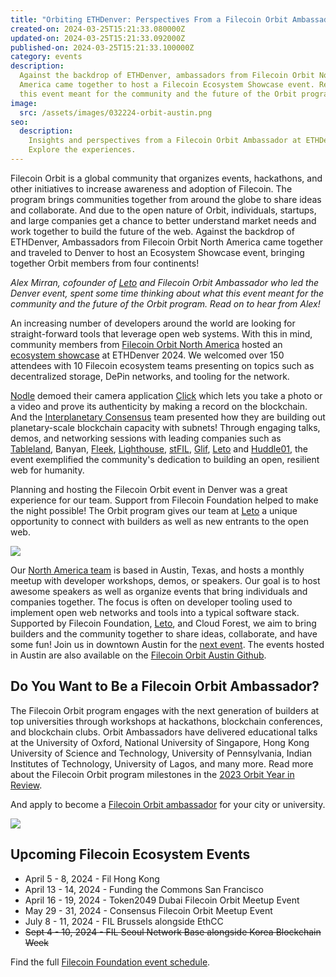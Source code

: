 ```yaml
---
title: "Orbiting ETHDenver: Perspectives From a Filecoin Orbit Ambassador"
created-on: 2024-03-25T15:21:33.080000Z
updated-on: 2024-03-25T15:21:33.092000Z
published-on: 2024-03-25T15:21:33.100000Z
category: events
description:
  Against the backdrop of ETHDenver, ambassadors from Filecoin Orbit North
  America came together to host a Filecoin Ecosystem Showcase event. Read about what
  this event meant for the community and the future of the Orbit program.
image:
  src: /assets/images/032224-orbit-austin.png
seo:
  description:
    Insights and perspectives from a Filecoin Orbit Ambassador at ETHDenver.
    Explore the experiences.
---
```


Filecoin Orbit is a global community that organizes events, hackathons, and other initiatives to increase awareness and adoption of Filecoin. The program brings communities together from around the globe to share ideas and collaborate. And due to the open nature of Orbit, individuals, startups, and large companies get a chance to better understand market needs and work together to build the future of the web. Against the backdrop of ETHDenver, Ambassadors from Filecoin Orbit North America came together and traveled to Denver to host an Ecosystem Showcase event, bringing together Orbit members from four continents!

_Alex Mirran, cofounder of [Leto](/ecosystem-explorer/leto) and Filecoin Orbit Ambassador who led the Denver event, spent some time thinking about what this event meant for the community and the future of the Orbit program. Read on to hear from Alex!_

An increasing number of developers around the world are looking for straight-forward tools that leverage open web systems. With this in mind, community members from [Filecoin Orbit North America](https://austinorbit.io) hosted an [ecosystem showcase](https://twitter.com/austin_orbit/status/1760893603314811024) at ETHDenver 2024. We welcomed over 150 attendees with 10 Filecoin ecosystem teams presenting on topics such as decentralized storage, DePin networks, and tooling for the network.

[Nodle](https://www.nodle.com/) demoed their camera application [Click](https://clickapp.com/) which lets you take a photo or a video and prove its authenticity by making a record on the blockchain. And the [Interplanetary Consensus](https://www.ipc.space/) team presented how they are building out planetary-scale blockchain capacity with subnets! Through engaging talks, demos, and networking sessions with leading companies such as [Tableland](/ecosystem-explorer/tableland), Banyan, [Fleek](/ecosystem-explorer/fleek), [Lighthouse](/ecosystem-explorer/lighthouse), [stFIL](https://stfil.io/#/), [Glif](https://www.glif.io/en), [Leto](/ecosystem-explorer/leto) and [Huddle01](/ecosystem-explorer/huddle01), the event exemplified the community's dedication to building an open, resilient web for humanity.

Planning and hosting the Filecoin Orbit event in Denver was a great experience for our team. Support from Filecoin Foundation helped to make the night possible! The Orbit program gives our team at [Leto](/ecosystem-explorer/leto) a unique opportunity to connect with builders as well as new entrants to the open web.

![](https://lh7-us.googleusercontent.com/eT7EAmIj2qscVzZFHiPPi4E2-Zy7CBF4TAEw-JKnhtWOGWrHQF_4pRKp2Tb_5xyi5Wi2eJqxdv_mdk8kMg-wbkL5srvgKooHLoMVoKQNM2VnXnhKvltlnLOC5g86sQ_W8E2U-Xe_eErWrV8xNagQMII)

Our [North America team](https://austinorbit.io) is based in Austin, Texas, and hosts a monthly meetup with developer workshops, demos, or speakers. Our goal is to host awesome speakers as well as organize events that bring individuals and companies together. The focus is often on developer tooling used to implement open web networks and tools into a typical software stack. Supported by Filecoin Foundation, [Leto](/ecosystem-explorer/leto), and Cloud Forest, we aim to bring builders and the community together to share ideas, collaborate, and have some fun! Join us in downtown Austin for the [next event](https://www.meetup.com/austin-filecoin-orbit-meetup-group/). The events hosted in Austin are also available on the [Filecoin Orbit Austin Github](https://github.com/Filecoin-Orbit-Austin).

## Do You Want to Be a Filecoin Orbit Ambassador?

The Filecoin Orbit program engages with the next generation of builders at top universities through workshops at hackathons, blockchain conferences, and blockchain clubs. Orbit Ambassadors have delivered educational talks at the University of Oxford, National University of Singapore, Hong Kong University of Science and Technology, University of Pennsylvania, Indian Institutes of Technology, University of Lagos, and many more. Read more about the Filecoin Orbit program milestones in the [2023 Orbit Year in Review](/blog/orbit-year-in-review-growing-a-global-community-of-builders).

And apply to become a [Filecoin Orbit ambassador](https://airtable.com/appAGdqyYrqoFNuPI/shrKrbPOdxGNnMM9C) for your city or university.

![](https://lh7-us.googleusercontent.com/lPGlGnds3qGCC9ZGjFICk93WO83EdB6_zBjGF6Ct-sVcL43NOV0r_OLxEXNcWxgfOE0nzHtJ7rlEMSiUKKAss0ZBtATXmr8oQ-UuSXV-ASuOCHLbwPjhgOO6eNFuk-WgELAvJhzdvrE5NscWbgwgdbM)

## Upcoming Filecoin Ecosystem Events

- April 5 - 8, 2024 - Fil Hong Kong
- April 13 - 14, 2024 - Funding the Commons San Francisco
- April 16 - 19, 2024 - Token2049 Dubai Filecoin Orbit Meetup Event
- May 29 - 31, 2024 - Consensus Filecoin Orbit Meetup Event
- July 8 - 11, 2024 - FIL Brussels alongside EthCC
- ~~Sept 4 - 10, 2024 - FIL Seoul Network Base alongside Korea Blockchain Week~~

Find the full [Filecoin Foundation event schedule](/events).
